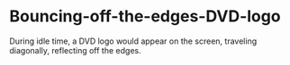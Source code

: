 # Bouncing-off-the-edges-DVD-logo
During idle time, a DVD logo would appear on the screen, traveling diagonally, reflecting off the edges.
